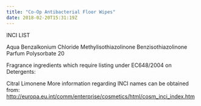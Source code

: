 ```yaml
---
title: "Co-Op Antibacterial Floor Wipes"
date: 2018-02-20T15:31:19Z
---
```

INCI LIST

Aqua
Benzalkonium Chloride
Methylisothiazolinone
Benzisothiazolinone
Parfum
Polysorbate 20

Fragrance ingredients which require listing under EC648/2004 on Detergents:

Citral
Limonene
More information regarding INCI names can be obtained from: http://europa.eu.int/comm/enterprise/cosmetics/html/cosm_inci_index.htm
